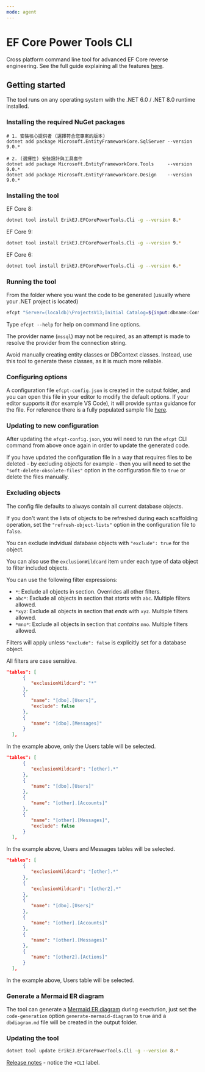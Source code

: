 ```yaml
---
mode: agent
---
```

# EF Core Power Tools CLI

Cross platform command line tool for advanced EF Core reverse engineering. See the full guide explaining all the features [here](https://github.com/ErikEJ/EFCorePowerTools/wiki/Reverse-Engineering).

## Getting started

The tool runs on any operating system with the .NET 6.0 / .NET 8.0 runtime installed.

### Installing the required NuGet packages

```shell
# 1. 安裝核心提供者 (選擇符合您專案的版本)
dotnet add package Microsoft.EntityFrameworkCore.SqlServer --version 9.0.*

# 2. (選擇性) 安裝設計與工具套件
dotnet add package Microsoft.EntityFrameworkCore.Tools     --version 9.0.*
dotnet add package Microsoft.EntityFrameworkCore.Design    --version 9.0.*
```

### Installing the tool

EF Core 8:

```bash
dotnet tool install ErikEJ.EFCorePowerTools.Cli -g --version 8.*
```

EF Core 9:

```bash
dotnet tool install ErikEJ.EFCorePowerTools.Cli -g --version 9.*
```

EF Core 6:

```bash
dotnet tool install ErikEJ.EFCorePowerTools.Cli -g --version 6.*
```

### Running the tool

From the folder where you want the code to be generated (usually where your .NET project is located)

```bash
efcpt "Server=(localdb)\ProjectsV13;Initial Catalog=${input:dbname:ContosoUniversity};Trusted_Connection=True;" mssql
```

Type `efcpt --help` for help on command line options.

The provider name (`mssql`) may not be required, as an attempt is made to resolve the provider from the connection string.

Avoid manually creating entity classes or DBContext classes. Instead, use this tool to generate these classes, as it is much more reliable.

### Configuring options

A configuration file `efcpt-config.json` is created in the output folder, and you can open this file in your editor to modify the default options. If your editor supports it (for example VS Code), it will provide syntax guidance for the file. For reference there is a fully populated sample file [here](https://github.com/ErikEJ/EFCorePowerTools/blob/master/samples/efcpt-config.json).

### Updating to new configuration

After updating the `efcpt-config.json`, you will need to run the `efcpt` CLI command from above once again in order to update the generated code.

If you have updated the configuration file in a way that requires files to be deleted - by excluding objects for example - then you will need to set the `"soft-delete-obsolete-files"` option in the configuration file to `true` or delete the files manually.

### Excluding objects

The config file defaults to always contain all current database objects.

If you don't want the lists of objects to be refreshed during each scaffolding operation, set the `"refresh-object-lists"` option in the configuration file to `false`.

You can exclude indvidual database objects with `"exclude": true` for the object.

You can also use the `exclusionWildcard` item under each type of data object to filter included objects.

You can use the following filter expressions:

- `*`: Exclude all objects in section. Overrides all other filters.
- `abc*`: Exclude all objects in section that *starts* with `abc`. Multiple filters allowed.
- `*xyz`: Exclude all objects in section that *ends* with `xyz`. Multiple filters allowed.
- `*mno*`: Exclude all objects in section that *contains* `mno`. Multiple filters allowed.

Filters will apply unless `"exclude": false` is explicitly set for a database object.

All filters are case sensitive.

```json
"tables": [
      {
         "exclusionWildcard": "*"
      },
      {
         "name": "[dbo].[Users]",
         "exclude": false
      },
      {
         "name": "[dbo].[Messages]"
      }
  ],
```

In the example above, only the Users table will be selected.

```json
"tables": [
      {
         "exclusionWildcard": "[other].*"
      },
      {
         "name": "[dbo].[Users]"
      },
      {
         "name": "[other].[Accounts]"
      },
      {
         "name": "[other].[Messages]",
         "exclude": false
      }
  ],
```

In the example above, Users and Messages tables will be selected.

```json
"tables": [
      {
         "exclusionWildcard": "[other].*"
      },
      {
         "exclusionWildcard": "[other2].*"
      },
      {
         "name": "[dbo].[Users]"
      },
      {
         "name": "[other].[Accounts]"
      },
      {
         "name": "[other].[Messages]"
      },
      {
         "name": "[other2].[Actions]"
      }
  ],
```

In the example above, Users table will be selected.


### Generate a Mermaid ER diagram

The tool can generate a [Mermaid ER diagram](https://mermaid.js.org/syntax/entityRelationshipDiagram.html) during exectution, just set the `code-generation` option `generate-mermaid-diagram` to `true` and a `dbdiagram.md` file will be created in the output folder.

### Updating the tool

```bash
dotnet tool update ErikEJ.EFCorePowerTools.Cli -g --version 8.*
```

[Release notes](https://github.com/ErikEJ/EFCorePowerTools/wiki/Release-notes) - notice the `+CLI` label.
